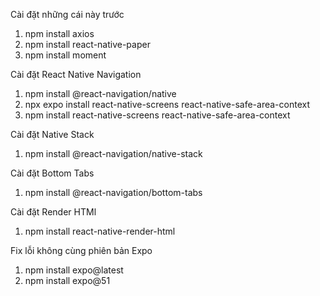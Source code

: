 Cài đặt những cái này trước

1. npm install axios
2. npm install react-native-paper
3. npm install moment

Cài đặt React Native Navigation

1. npm install @react-navigation/native
2. npx expo install react-native-screens react-native-safe-area-context
3. npm install react-native-screens react-native-safe-area-context

Cài đặt Native Stack
1. npm install @react-navigation/native-stack

Cài đặt Bottom Tabs
1. npm install @react-navigation/bottom-tabs

Cài đặt Render HTMl
1. npm install react-native-render-html

Fix lỗi không cùng phiên bản Expo

1. npm install expo@latest
2. npm install expo@51